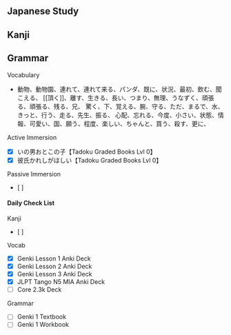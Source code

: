 ## Japanese Study

Kanji
- 

Grammar
- 

Vocabulary
- 動物、動物園、連れて、連れて来る、パンダ、既に、状況、最初、飲む、聞こえる、
  [[頂く]]、離す、生きる、長い、つまり、無理、うなずく、頑張る、頑張る、残る、兄、
  驚く、下、覚える、腕、守る、ただ、まるで、水、きっと、行う、走る、先生、振る、
  心配、忘れる、今度、小さい、状態、情報、可愛い、国、願う、程度、楽しい、ちゃんと、買う、殺す、更に、

Active Immersion
- [x] いの男おとこの子【Tadoku Graded Books Lvl 0】
- [x] 彼氏かれしがほしい【Tadoku Graded Books Lvl 0】

Passive Immersion
- [ ] 

#### Daily Check List
Kanji
- [ ] 

Vocab
- [x] Genki Lesson 1 Anki Deck
- [x] Genki Lesson 2 Anki Deck
- [x] Genki Lesson 3 Anki Deck
- [x] JLPT Tango N5 MIA Anki Deck
- [ ] Core 2.3k Deck

Grammar
- [ ] Genki 1 Textbook
- [ ] Genki 1 Workbook